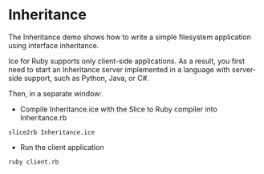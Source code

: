 # Inheritance

The Inheritance demo shows how to write a simple filesystem application using interface inheritance.

Ice for Ruby supports only client-side applications. As a result, you first need to start an Inheritance server
implemented in a language with server-side support, such as Python, Java, or C#.

Then, in a separate window:

- Compile Inheritance.ice with the Slice to Ruby compiler into Inheritance.rb

```shell
slice2rb Inheritance.ice
```

- Run the client application

```shell
ruby client.rb
```

